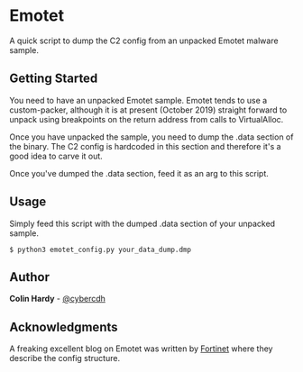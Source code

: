 # Emotet

A quick script to dump the C2 config from an unpacked Emotet malware sample.

## Getting Started

You need to have an unpacked Emotet sample. Emotet tends to use a custom-packer, although it is at present (October 2019) straight forward to unpack using breakpoints on the return address from calls to VirtualAlloc.

Once you have unpacked the sample, you need to dump the .data section of the binary. The C2 config is hardcoded in this section and therefore it's a good idea to carve it out.

Once you've dumped the .data section, feed it as an arg to this script.

## Usage

Simply feed this script with the dumped .data section of your unpacked sample. 

```
$ python3 emotet_config.py your_data_dump.dmp
```

## Author

**Colin Hardy** - [@cybercdh](https://twitter.com/cybercdh)

## Acknowledgments

A freaking excellent blog on Emotet was written by [Fortinet](https://www.fortinet.com/blog/threat-research/deep-dive-into-emotet-malware.html) where they describe the config structure.

